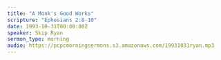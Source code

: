 ```yaml
---
title: "A Monk's Good Works"
scripture: "Ephesians 2:8-10"
date: 1993-10-31T00:00:00Z
speaker: Skip Ryan
sermon_type: morning
audio: https://pcpcmorningsermons.s3.amazonaws.com/19931031ryan.mp3 
---
```



